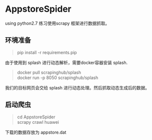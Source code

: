 # AppstoreSpider
using python2.7
练习使用scrapy 框架进行数据抓取。


## 环境准备
> pip install -r requirements.pip

由于使用到 splash 进行动态解析，需要docker容器安装 splash.

> docker pull scrapinghub/splash  
docker run -p 8050 scrapinghub/splash

我们的目标网页会交给 splash 进行动态处理。然后抓取动态生成后的数据。

## 启动爬虫
> cd AppstoreSpider  
scrapy crawl huawei

下载的数据存放为 appstore.dat
